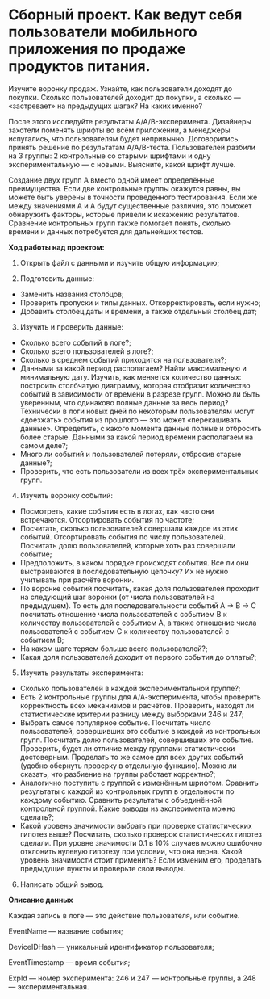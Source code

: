 # Сборный проект. Как ведут себя пользователи мобильного приложения по продаже продуктов питания.

Изучите воронку продаж. Узнайте, как пользователи доходят до покупки. Сколько пользователей доходит до покупки, а сколько — «застревает» на предыдущих шагах? На каких именно?

После этого исследуйте результаты A/A/B-эксперимента. Дизайнеры захотели поменять шрифты во всём приложении, а менеджеры испугались, что пользователям будет непривычно. Договорились принять решение по результатам A/A/B-теста. Пользователей разбили на 3 группы: 2 контрольные со старыми шрифтами и одну экспериментальную — с новыми. Выясните, какой шрифт лучше.

Создание двух групп A вместо одной имеет определённые преимущества. Если две контрольные группы окажутся равны, вы можете быть уверены в точности проведенного тестирования. Если же между значениями A и A будут существенные различия, это поможет обнаружить факторы, которые привели к искажению результатов. Сравнение контрольных групп также помогает понять, сколько времени и данных потребуется для дальнейших тестов.

**Ход работы над проектом:**
1. Открыть файл с данными и изучить общую информацию;


2. Подготовить данные:
- Заменить названия столбцов;
- Проверить пропуски и типы данных. Откорректировать, если нужно;
- Добавить столбец даты и времени, а также отдельный столбец дат;
3. Изучить и проверить данные:
- Сколько всего событий в логе?;
- Сколько всего пользователей в логе?;
- Сколько в среднем событий приходится на пользователя?;
- Данными за какой период располагаем? Найти максимальную и минимальную дату. Изучить, как меняется количество данных: построить столбчатую диаграмму, которая отобразит количество событий в зависимости от времени в разрезе групп. Можно ли быть уверенным, что одинаково полные данные за весь период? Технически в логи новых дней по некоторым пользователям могут «доезжать» события из прошлого — это может «перекашивать данные». Определить, с какого момента данные полные и отбросить более старые. Данными за какой период времени располагаем на самом деле?;
- Много ли событий и пользователей потеряли, отбросив старые данные?;
- Проверить, что есть пользователи из всех трёх экспериментальных групп.
4. Изучить воронку событий:
- Посмотреть, какие события есть в логах, как часто они встречаются. Отсортировать события по частоте;
- Посчитать, сколько пользователей совершали каждое из этих событий. Отсортировать события по числу пользователей. Посчитать долю пользователей, которые хоть раз совершали событие;
- Предположить, в каком порядке происходят события. Все ли они выстраиваются в последовательную цепочку? Их не нужно учитывать при расчёте воронки.
- По воронке событий посчитать, какая доля пользователей проходит на следующий шаг воронки (от числа пользователей на предыдущем). То есть для последовательности событий A → B → C посчитать отношение числа пользователей с событием B к количеству пользователей с событием A, а также отношение числа пользователей с событием C к количеству пользователей с событием B;
- На каком шаге теряем больше всего пользователей?;
- Какая доля пользователей доходит от первого события до оплаты?;
5. Изучить результаты эксперимента:
- Сколько пользователей в каждой экспериментальной группе?;
- Есть 2 контрольные группы для А/А-эксперимента, чтобы проверить корректность всех механизмов и расчётов. Проверить, находят ли статистические критерии разницу между выборками 246 и 247;
- Выбрать самое популярное событие. Посчитать число пользователей, совершивших это событие в каждой из контрольных групп. Посчитать долю пользователей, совершивших это событие. Проверить, будет ли отличие между группами статистически достоверным. Проделать то же самое для всех других событий (удобно обернуть проверку в отдельную функцию). Можно ли сказать, что разбиение на группы работает корректно?;
- Аналогично поступить с группой с изменённым шрифтом. Сравнить результаты с каждой из контрольных групп в отдельности по каждому событию. Сравнить результаты с объединённой контрольной группой. Какие выводы из эксперимента можно сделать?;
- Какой уровень значимости выбрать при проверке статистических гипотез выше? Посчитать, сколько проверок статистических гипотез сделали. При уровне значимости 0.1 в 10% случаев можно ошибочно отклонить нулевую гипотезу при условии, что она верна. Какой уровень значимости стоит применить? Если изменим его, проделать предыдущие пункты и проверьте свои выводы.
6. Написать общий вывод.

**Описание данных**

Каждая запись в логе — это действие пользователя, или событие. 

EventName — название события;

DeviceIDHash — уникальный идентификатор пользователя;

EventTimestamp — время события;

ExpId — номер эксперимента: 246 и 247 — контрольные группы, а 248 — экспериментальная.
